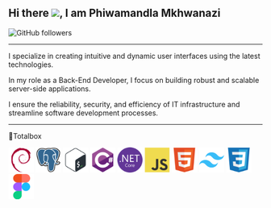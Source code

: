 ## Hi there <img src="https://cdn.pixabay.com/animation/2024/07/28/23/04/23-04-11-661_512.gif" width="40px">, I am Phiwamandla Mkhwanazi

![GitHub followers](https://img.shields.io/github/followers/phiwamandla-mkhwanazi?style=social)

---

I specialize in creating intuitive and dynamic user interfaces using the latest technologies.

In my role as a Back-End Developer, I focus on building robust and scalable server-side applications.

I ensure the reliability, security, and efficiency of IT infrastructure and streamline software development processes.

---
🧰Totalbox

<img src="https://github.com/devicons/devicon/blob/master/icons/debian/debian-original.svg" width="50px" height="50px">
<img src="https://github.com/devicons/devicon/blob/master/icons/postgresql/postgresql-original.svg" width="50px" height="50px">
<img src="https://github.com/devicons/devicon/blob/master/icons/bash/bash-original.svg" width="50px" height="50px">
<img src="https://github.com/devicons/devicon/blob/master/icons/csharp/csharp-original.svg" width="50px" height="50px">
<img src="https://github.com/devicons/devicon/blob/master/icons/dotnetcore/dotnetcore-original.svg" width="50px" height="50px">
<img src="https://github.com/devicons/devicon/blob/master/icons/javascript/javascript-original.svg" width="50px" height="50">
<img src="https://github.com/devicons/devicon/blob/master/icons/html5/html5-original.svg" width="50px" height="50px">
<img src="https://github.com/devicons/devicon/blob/master/icons/tailwindcss/tailwindcss-original.svg" width="50px" height="50px">
<img src="https://github.com/devicons/devicon/blob/master/icons/css3/css3-original.svg" width="50px" height="50px">
<img src="https://github.com/devicons/devicon/blob/master/icons/figma/figma-original.svg" width="50px" height="50px">









<!--
**Phiwamandla-Mkhwanazi/phiwamandla-mkhwanazi** is a ✨ _special_ ✨ repository because its `README.md` (this file) appears on your GitHub profile.

Here are some ideas to get you started:

- 🔭 I’m currently working on ...
- 🌱 I’m currently learning ...
- 👯 I’m looking to collaborate on ...
- 🤔 I’m looking for help with ...
- 💬 Ask me about ...
- 📫 How to reach me: ...
- 😄 Pronouns: ...
- ⚡ Fun fact: ...
-->
